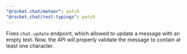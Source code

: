 ```yaml
---
"@rocket.chat/meteor": patch
"@rocket.chat/rest-typings": patch
---
```


Fixes `chat.update` endpoint, which allowed to update a message with an empty text. Now, the API will properly validate the message to contain at least one character.
